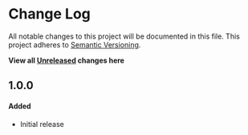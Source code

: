 # Change Log

All notable changes to this project will be documented in this file.
This project adheres to [Semantic Versioning](http://semver.org/).

**View all [Unreleased][] changes here**

## 1.0.0
#### Added
-   Initial release

[Unreleased]: https://github.com/pointybeard/helpers-foundation-factory/compare/1.0.0...integration
